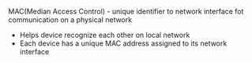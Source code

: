 MAC(Median Access Control) - unique identifier to network interface fot communication on a physical network
- Helps device recognize each other on local network 
- Each device has a unique MAC address assigned to its network interface 
